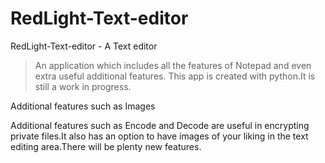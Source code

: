 # RedLight-Text-editor

RedLight-Text-editor - A Text editor

>An application which includes all the features of Notepad and even extra useful additional features.
This app is created with python.It is still a work in progress.

Additional features such as Images 

Additional features such as Encode and Decode are useful in encrypting private files.It also has an option to have images of your
liking in the text editing area.There will be plenty new features.



